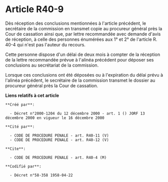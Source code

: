 # Article R40-9

Dès réception des conclusions mentionnées à l'article précédent, le secrétaire de la commission en transmet copie au
procureur général près la Cour de cassation ainsi que, par lettre recommandée avec demande d'avis de réception, à celle des
personnes énumérées aux 1° et 2° de l'article R. 40-4 qui n'est pas l'auteur du recours.

Cette personne dispose d'un délai de deux mois à compter de la réception de la lettre recommandée prévue à l'alinéa précédent
pour déposer ses conclusions au secrétariat de la commission.

Lorsque ces conclusions ont été déposées ou à l'expiration du délai prévu à l'alinéa précédent, le secrétaire de la
commission transmet le dossier au procureur général près la Cour de cassation.

**Liens relatifs à cet article**

	**Créé par**:

	  - Décret n°2000-1204 du 12 décembre 2000 - art. 1 () JORF 13 décembre 2000 en vigueur le 16 décembre 2000

	**Cité par**:

	  - CODE DE PROCEDURE PENALE - art. R40-11 (V)
	  - CODE DE PROCEDURE PENALE - art. R40-12 (V)

	**Cite**:

	  - CODE DE PROCEDURE PENALE - art. R40-4 (M)

	**Codifié par**:

	  - Décret n°58-358 1958-04-22
